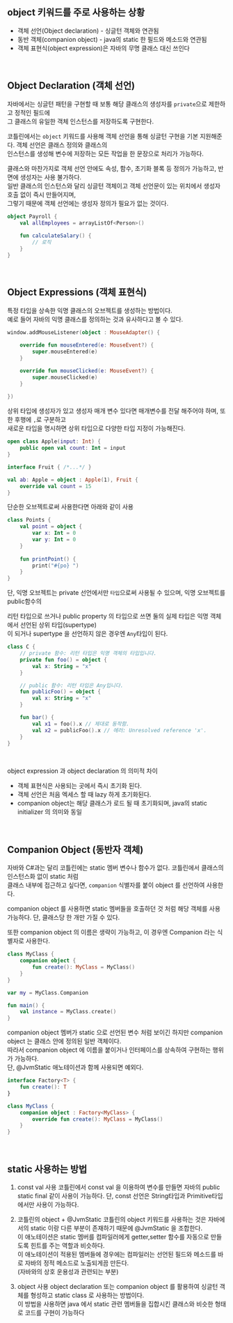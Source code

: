 ## object 키워드를 주로 사용하는 상황
- 객체 선언(Object declaration) - 싱글턴 객체와 연관됨
- 동반 객체(companion object) - java의 static 한 필드와 메소드와 연관됨
- 객체 표현식(object expression)은 자바의 무명 클래스 대신 쓰인다


<br>

## Object Declaration (객체 선언)
자바에서는 싱글턴 패턴을 구현할 때 보통 해당 클래스의 생성자를 `private`으로 제한하고 정적인 필드에       
그 클래스의 유일한 객체 인스턴스를 저장하도록 구현한다.    

코틀린에서는 `object` 키워드를 사용해 객체 선언을 통해 싱글턴 구현을 기본 지원해준다. 객체 선언은 클래스 정의와 클래스의       
인스턴스를 생성해 변수에 저장하는 모든 작업을 한 문장으로 처리가 가능하다.     

클래스와 마찬가지로 객체 선언 안에도 속성, 함수, 초기화 블록 등 정의가 가능하고, 반면에 생성자는 사용 불가하다.     
일반 클래스의 인스턴스와 달리 싱글턴 객체이고 객체 선언문이 있는 위치에서 생성자 호출 없이 즉시 만들어지며,      
그렇기 때문에 객체 선언에는 생성자 정의가 필요가 없는 것이다.

```kotlin
object Payroll {
    val allEmployees = arrayListOf<Person>()
    
    fun calculateSalary() {
        // 로직
    }
}
```

<br>

## Object Expressions (객체 표현식)
특정 타입을 상속한 익명 클래스의 오브젝트를 생성하는 방법이다.      
예로 들어 자바의 익명 클래스를 정의하는 것과 유사하다고 볼 수 있다.

```kotlin
window.addMouseListener(object : MouseAdapter() {
    
    override fun mouseEntered(e: MouseEvent?) {
        super.mouseEntered(e)
    }

    override fun mouseClicked(e: MouseEvent?) {
        super.mouseClicked(e)
    }
    
})
```

상위 타입에 생성자가 있고 생성자 매개 변수 있다면 매개변수를 전달 해주어야 하며, 또한 후행에 `,`로 구분하고      
새로운 타입을 명시하면 상위 타입으로 다양한 타입 지정이 가능해진다.      

```kotlin
open class Apple(input: Int) {
    public open val count: Int = input
}

interface Fruit { /*...*/ }

val ab: Apple = object : Apple(1), Fruit {
    override val count = 15
}
```

단순한 오브젝트로써 사용한다면 아래와 같이 사용
```kotlin
class Points {
    val point = object {
        var x: Int = 0
        var y: Int = 0
    }
    
    fun printPoint() {
        print("#{po} ")
    }
}
```

단, 익명 오브젝트는 private 선언에서만 `타입`으로써 사용될 수 있으며, 익명 오브젝트를 public함수의     

리턴 타입으로 쓰거나 public property 의 타입으로 쓰면 둘의 실제 타입은 익명 객체에서 선언된 상위 타입(supertype)     
이 되거나 supertype 을 선언하지 않은 경우엔 `Any`타입이 된다.

```kotlin
class C {
    // private 함수: 리턴 타입은 익명 객체의 타입입니다.
    private fun foo() = object {
        val x: String = "x"
    }

    // public 함수: 리턴 타입은 Any입니다.
    fun publicFoo() = object {
        val x: String = "x"
    }

    fun bar() {
        val x1 = foo().x // 제대로 동작함.
        val x2 = publicFoo().x // 에러: Unresolved reference 'x'.
    }
}
```

<br>

object expression 과 object declaration 의 의미적 차이

- 객체 표현식은 사용되는 곳에서 즉시 초기화 된다.
- 객체 선언은 처음 엑세스 할 때 lazy 하게 초기화된다.
- companion object는 해당 클래스가 로드 될 때 초기화되며, java의 static initializer 의 의미와 동일



<br>

## Companion Object (동반자 객체)
자바와 C#과는 달리 코틀린에는 static 멤버 변수나 함수가 없다. 코틀린에서 클래스의 인스턴스화 없이 static 처럼      
클래스 내부에 접근하고 싶다면, `companion` 식별자를 붙이 object 를 선언하여 사용한다.

companion object 를 사용하면 static 멤버들을 호출하던 것 처럼 해당 객체를 사용 가능하다.
단, 클래스당 한 개만 가질 수 있다.

또한 companion object 의 이름은 생략이 가능하고, 이 경우엔 Companion 라는 식별자로 사용한다.

```kotlin
class MyClass {
    companion object {
        fun create(): MyClass = MyClass()
    }
}

var my = MyClass.Companion

fun main() {
    val instance = MyClass.create()
}
```

companion object 멤버가 static 으로 선언된 변수 처럼 보이긴 하지만 companion object 는 클래스 안에 정의된 일반 객체이다.     
따라서 companion object 에 이름을 붙이거나 인터페이스를 상속하여 구현하는 행위가 가능하다.      
단, @JvmStatic 애노테이션과 함께 사용되면 예외다.

```kotlin
interface Factory<T> {
    fun create(): T
}

class MyClass {
    companion object : Factory<MyClass> {
        override fun create(): MyClass = MyClass()
    }
}
```

<br>

## static 사용하는 방법
1) const val 사용
코틀린에서 const val 을 이용하여 변수를 만들면 자바의 public static final 같이 사용이 가능하다.
단, const 선언은 String타입과 Primitive타입에서만 사용이 가능하다.
   

2) 코틀린의 object + @JvmStatic 
코틀린의 object 키워드를 사용하는 것은 자바에서의 static 이랑 다른 부분이 존재하기 때문에 @JvmStatic 을 조합한다.     
이 애노테이션은 static 멤버를 컴파일러에게 getter,setter 함수를 자동으로 만들도록 힌트를 주는 역할과 비슷하다.          
이 애노테이션이 적용된 멤버들에 경우에는 컴파일러는 선언된 필드와 메소드를 바로 자바의 정적 메소드로 노출되게끔 만든다.     
(자바와의 상호 운용성과 관련되는 부분)
   

2) object  사용
object declaration 또는 companion object 를 활용하여 싱글턴 객체를 형성하고 static class 로 사용하는 방법이다.           
이 방법을 사용하면 java 에서 static 관련 멤버들을 집합시킨 클래스와 비슷한 형태로 코드를 구현이 가능하다
